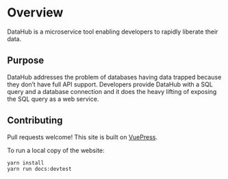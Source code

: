 # Overview
DataHub is a microservice tool enabling developers to rapidly liberate their data.

## Purpose
DataHub addresses the problem of databases having data trapped because they don’t have full API support. Developers provide DataHub with a SQL query and a database connection and it does the heavy lifting of exposing the SQL query as a web service.

## Contributing
Pull requests welcome! This site is built on [VuePress](https://vuepress.vuejs.org/).

To run a local copy of the website:

```sh
yarn install
yarn run docs:devtest
```